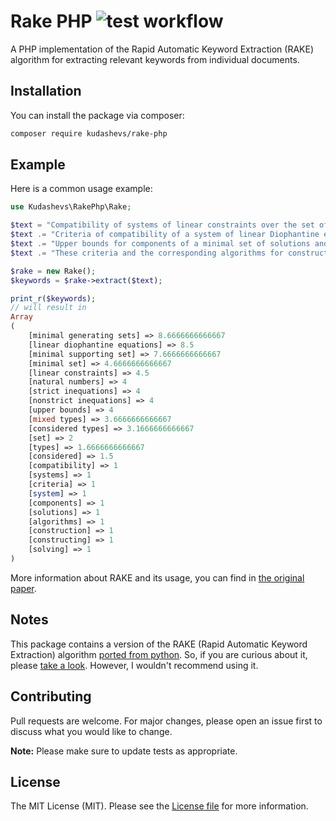 # Rake PHP ![test workflow](https://github.com/kudashevs/rake-php/actions/workflows/run-tests.yml/badge.svg)

A PHP implementation of the Rapid Automatic Keyword Extraction (RAKE) algorithm for extracting relevant keywords from
individual documents.


## Installation

You can install the package via composer:
```bash
composer require kudashevs/rake-php
```


## Example

Here is a common usage example:

```php
use Kudashevs\RakePhp\Rake;

$text = "Compatibility of systems of linear constraints over the set of natural numbers.";
$text .= "Criteria of compatibility of a system of linear Diophantine equations, strict inequations, and nonstrict inequations are considered.";
$text .= "Upper bounds for components of a minimal set of solutions and algorithms of construction of minimal generating sets of solutions for all types of systems are given.";
$text .= "These criteria and the corresponding algorithms for constructing a minimal supporting set of solutions can be used in solving all the considered types of systems and systems of mixed types";

$rake = new Rake();
$keywords = $rake->extract($text);

print_r($keywords);
// will result in
Array
(
    [minimal generating sets] => 8.6666666666667
    [linear diophantine equations] => 8.5
    [minimal supporting set] => 7.6666666666667
    [minimal set] => 4.6666666666667
    [linear constraints] => 4.5
    [natural numbers] => 4
    [strict inequations] => 4
    [nonstrict inequations] => 4
    [upper bounds] => 4
    [mixed types] => 3.6666666666667
    [considered types] => 3.1666666666667
    [set] => 2
    [types] => 1.6666666666667
    [considered] => 1.5
    [compatibility] => 1
    [systems] => 1
    [criteria] => 1
    [system] => 1
    [components] => 1
    [solutions] => 1
    [algorithms] => 1
    [construction] => 1
    [constructing] => 1
    [solving] => 1
)
```

More information about RAKE and its usage, you can find in [the original paper](https://www.researchgate.net/publication/227988510_Automatic_Keyword_Extraction_from_Individual_Documents).


## Notes

This package contains a version of the RAKE (Rapid Automatic Keyword Extraction) algorithm [ported from python](https://github.com/u-prashant/RAKE/).
So, if you are curious about it, please [take a look](port/Port.php). However, I wouldn't recommend using it.


## Contributing

Pull requests are welcome. For major changes, please open an issue first to discuss what you would like to change.

 **Note:** Please make sure to update tests as appropriate.


## License

The MIT License (MIT). Please see the [License file](LICENSE.md) for more information.
